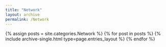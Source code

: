 ```yaml
---
title: "Network"
layout: archive
permalink: /Network
---
```


{% assign posts = site.categories.Network %}
{% for post in posts %} {% include archive-single.html type=page.entries_layout %} {% endfor %}